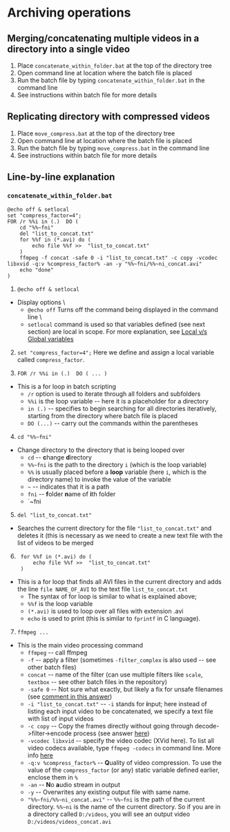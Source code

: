 # Archiving operations

## Merging/concatenating multiple videos in a directory into a single video
1. Place `concatenate_within_folder.bat` at the top of the directory tree
2. Open command line at location where the batch file is placed
3. Run the batch file by typing `concatenate_within_folder.bat` in the command line
4.  See instructions within batch file for more details

## Replicating directory with compressed videos
1. Place `move_compress.bat` at the top of the directory tree
2. Open command line at location where the batch file is placed
3. Run the batch file by typing `move_compress.bat` in the command line
4.  See instructions within batch file for more details


## Line-by-line explanation

### `concatenate_within_folder.bat`
```
@echo off & setlocal
set "compress_factor=4";
FOR /r %%i in (.)  DO (	    
    cd "%%~fni" 
    del "list_to_concat.txt"           
    for %%f in (*.avi) do (
        echo file %%f >>  "list_to_concat.txt"             
    )
    ffmpeg -f concat -safe 0 -i "list_to_concat.txt" -c copy -vcodec libxvid -q:v %compress_factor% -an -y "%%~fni/%%~ni_concat.avi"    
    echo "done"
)
```

1. `@echo off & setlocal` 
- Display options \
  - `@echo off` Turns off the command being displayed in the command line \
  - `setlocal` command is used so that variables defined (see next section) are local in scope. For more explanation, see [Local v/s Global variables](https://www.tutorialspoint.com/batch_script/batch_script_variables.htm)



2. `set "compress_factor=4";`
Here we define and assign a local variable called `compress_factor`.



3. `FOR /r %%i in (.)  DO (	... )` 
- This is a for loop in batch scripting
  - `/r` option is used to iterate through all folders and subfolders
  - `%%i` is the loop variable -- here it is a placeholder for a directory
  - `in (.)` -- specifies to begin searching for all directories iteratively, starting from the directory where batch file is placed
  - `DO (...)` -- carry out the commands within the parentheses



4. `cd "%%~fni"` 
- Change directory to the directory that is being looped over
  - `cd` -- **c**hange **d**irectory
  - `%%~fni` is the path to the directory `i` (which is the loop variable)
  - `%%` is usually placed before a **loop** variable (here `i`, which is the directory name) to invoke the value of the variable
  - `~` -- indicates that it is a path
  - `fni` -- **f**older **n**ame of **i**th folder
  - `~fni

5.  `del "list_to_concat.txt"`
- Searches the current directory for the file `"list_to_concat.txt"` and deletes it (this is necessary as we need to create a new text file with the list of videos to be merged

6. ``` 
    for %%f in (*.avi) do (
        echo file %%f >>  "list_to_concat.txt"             
    )
    ```
- This is a for loop that finds all AVI files in the current directory and adds the line `file NAME_OF_AVI` to the text file `list_to_concat.txt`
  - The syntax of for loop is similar to what is explained above; 
  - `%%f` is the loop variable
  - `(*.avi)` is used to loop over all files with extension .avi
  - `echo` is used to print (this is similar to `fprintf` in C language). 
    
7. `ffmpeg ...`
- This is the main video processing command
  - `ffmpeg` -- call ffmpeg 
  - `-f` -- apply a filter (sometimes `-filter_complex` is also used -- see other batch files)
  - `concat` -- name of the filter (can use multiple filters like `scale`, `textbox` -- see other batch files in the repository) 
  - `-safe 0` -- Not sure what exactly, but likely a fix for unsafe filenames (see [comment in this answer](https://stackoverflow.com/a/11175851))
  - `-i "list_to_concat.txt"` -- `-i` stands for **i**nput; here instead of listing each input video to be concatenated, we specify a text file with list of input videos
  - `-c copy` -- Copy the frames directly without going through decode->filter->encode process (see answer [here](https://stackoverflow.com/a/38381173))
  - `-vcodec libxvid` -- specify the video codec (XVid here). To list all video codecs available, type `ffmpeg -codecs` in command line. More info [here](https://stackoverflow.com/a/20587693)
  - `-q:v %compress_factor%` -- **Q**uality of video compression. To use the value of the `compress_factor` (or any) static variable defined earlier, enclose them in `%`
  - `-an` -- **N**o **a**udio stream in output
  - `-y` -- Overwrites any existing output file with same name.
  - `"%%~fni/%%~ni_concat.avi"` -- `%%~fni` is the path of the current directory. `%%~ni` is the name of the current directory. So if you are in a directory called `D:/videos`, you will see an output video `D:/videos/videos_concat.avi`
